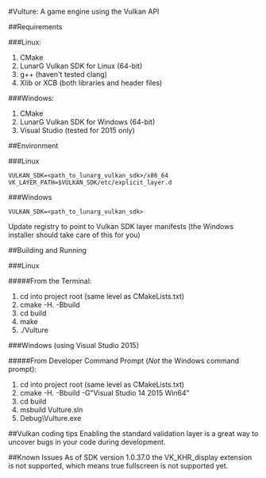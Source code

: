 #Vulture: A game engine using the Vulkan API

##Requirements

###Linux:

1. CMake
2. LunarG Vulkan SDK for Linux (64-bit)
3. g++ (haven't tested clang)
4. Xlib or XCB (both libraries and header files)

###Windows:

1. CMake
2. LunarG Vulkan SDK for Windows (64-bit)
3. Visual Studio (tested for 2015 only)


##Environment

###Linux

`VULKAN_SDK=<path_to_lunarg_vulkan_sdk>/x86_64
VK_LAYER_PATH=$VULKAN_SDK/etc/explicit_layer.d`

###Windows

`VULKAN_SDK=<path_to_lunarg_vulkan_sdk>`

Update registry to point to Vulkan SDK layer manifests (the Windows installer
  should take care of this for you)
  

##Building and Running


###Linux

#####From the Terminal:
1. cd into project root (same level as CMakeLists.txt)
2. cmake -H. -Bbuild
3. cd build
4. make
5. ./Vulture

###Windows (using Visual Studio 2015)

#####From Developer Command Prompt (_Not_ the Windows command prompt):
1. cd into project root (same level as CMakeLists.txt)
2. cmake -H. -Bbuild -G"Visual Studio 14 2015 Win64"
3. cd build
4. msbuild Vulture.sln
5. Debug\Vulture.exe


##Vulkan coding tips
Enabling the standard validation layer is a great way to uncover bugs in
   your code during development.


##Known Issues
As of SDK version 1.0.37.0 the VK_KHR_display extension is not supported,
   which means true fullscreen is not supported yet.
